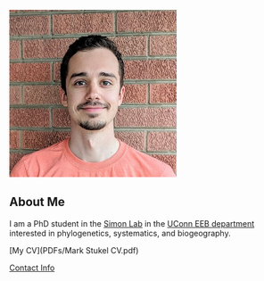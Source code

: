 ![Image of Mark Stukel](images/headshot.jpg
"PhD Student in the Uconn EEB department")

## About Me
I am a PhD student in the [Simon Lab](http://wp.chris-simon-lab.eeb.uconn.edu/) in the [UConn EEB department](http://eeb.uconn.edu)
interested in phylogenetics, systematics, and biogeography.

[My CV](PDFs/Mark Stukel CV.pdf)

[Contact Info](pages/contact-info.html)
